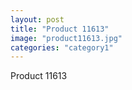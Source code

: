 ```yaml
---
layout: post
title: "Product 11613"
image: "product11613.jpg"
categories: "category1"
---
```

Product 11613
